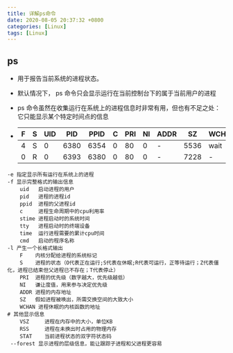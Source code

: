 ```yaml
---
title: 详解ps命令
date: 2020-08-05 20:37:32 +0800
categories: [Linux]
tags: [Linux]
---
```


## ps

- 用于报告当前系统的进程状态。

- 默认情况下， ps 命令只会显示运行在当前控制台下的属于当前用户的进程

- ps 命令虽然在收集运行在系统上的进程信息时非常有用，但也有不足之处：它只能显示某个特定时间点的信息

- | F    | S    | UID  | PID  | PPID | C    | PRI  | NI   | ADDR | SZ   | WCHAN | TTY   | TIME     | CMD  |
    | ---- | ---- | ---- | ---- | ---- | ---- | ---- | ---- | ---- | ---- | ----- | ----- | -------- | ---- |
    | 4    | S    | 0    | 6380 | 6354 | 0    | 80   | 0    | -    | 5536 | wait  | pts/0 | 00:00:00 | bash |
    | 0    | R    | 0    | 6393 | 6380 | 0    | 80   | 0    | -    | 7228 | -     | pts/0 | 00:00:00 | ps   |


```shell
-e 指定显示所有运行在系统上的进程
-f 显示完整格式的输出信息
	uid	  启动进程的用户
	pid	  进程的进程id
	ppid  进程的父进程id
	c	  进程生命周期中的cpu利用率
	stime 进程启动时的系统时间
	tty	  进程启动时的终端设备
	time  运行进程需要的累计cpu时间
	cmd	  启动的程序名称
-l 产生一个长格式输出
	F	 内核分配给进程的系统标记
	S	 进程的状态（O代表正在运行;S代表在休眠;R代表可运行，正等待运行；Z代表僵化，进程已结束但父进程已不存在；T代表停止）
	PRI	 进程的优先级（数字越大，优先级越低）
	NI	 谦让度值，用来参与决定优先级
	ADDR 进程的内存地址
	SZ	 假如进程被唤出，所需交换空间的大致大小
	WCHAN 进程休眠的内核函数的地址
# 其他显示信息
	VSZ		进程在内存中的大小，单位KB
	RSS		进程在未换出时占用的物理内存
	STAT	当前进程状态的双字符状态码
 --forest 显示进程的层级信息，能让跟踪子进程和父进程更容易
```

